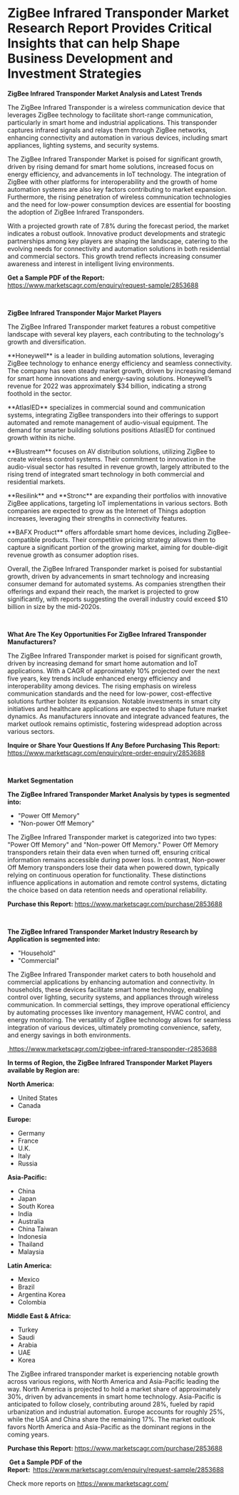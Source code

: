 <p><h1>ZigBee Infrared Transponder Market Research Report Provides Critical Insights that can help Shape Business Development and Investment Strategies</h1></p><p><strong>ZigBee Infrared Transponder Market Analysis and Latest Trends</strong></p>
<p><p>The ZigBee Infrared Transponder is a wireless communication device that leverages ZigBee technology to facilitate short-range communication, particularly in smart home and industrial applications. This transponder captures infrared signals and relays them through ZigBee networks, enhancing connectivity and automation in various devices, including smart appliances, lighting systems, and security systems.</p><p>The ZigBee Infrared Transponder Market is poised for significant growth, driven by rising demand for smart home solutions, increased focus on energy efficiency, and advancements in IoT technology. The integration of ZigBee with other platforms for interoperability and the growth of home automation systems are also key factors contributing to market expansion. Furthermore, the rising penetration of wireless communication technologies and the need for low-power consumption devices are essential for boosting the adoption of ZigBee Infrared Transponders.</p><p>With a projected growth rate of 7.8% during the forecast period, the market indicates a robust outlook. Innovative product developments and strategic partnerships among key players are shaping the landscape, catering to the evolving needs for connectivity and automation solutions in both residential and commercial sectors. This growth trend reflects increasing consumer awareness and interest in intelligent living environments.</p></p>
<p><strong>Get a Sample PDF of the Report:&nbsp;</strong> <a href="https://www.marketscagr.com/enquiry/request-sample/2853688?utm_campaign=3220&utm_medium=2&utm_source=Github&utm_content=ia&utm_term=12032025&utm_id=zigbee-infrared-transponder">https://www.marketscagr.com/enquiry/request-sample/2853688</a></p>
<p>&nbsp;</p>
<p><strong>ZigBee Infrared Transponder Major Market Players</strong></p>
<p><p>The ZigBee Infrared Transponder market features a robust competitive landscape with several key players, each contributing to the technology's growth and diversification.</p><p>**Honeywell** is a leader in building automation solutions, leveraging ZigBee technology to enhance energy efficiency and seamless connectivity. The company has seen steady market growth, driven by increasing demand for smart home innovations and energy-saving solutions. Honeywell’s revenue for 2022 was approximately $34 billion, indicating a strong foothold in the sector.</p><p>**AtlasIED** specializes in commercial sound and communication systems, integrating ZigBee transponders into their offerings to support automated and remote management of audio-visual equipment. The demand for smarter building solutions positions AtlasIED for continued growth within its niche.</p><p>**Blustream** focuses on AV distribution solutions, utilizing ZigBee to create wireless control systems. Their commitment to innovation in the audio-visual sector has resulted in revenue growth, largely attributed to the rising trend of integrated smart technology in both commercial and residential markets.</p><p>**Resilink** and **Stronc** are expanding their portfolios with innovative ZigBee applications, targeting IoT implementations in various sectors. Both companies are expected to grow as the Internet of Things adoption increases, leveraging their strengths in connectivity features.</p><p>**BAFX Product** offers affordable smart home devices, including ZigBee-compatible products. Their competitive pricing strategy allows them to capture a significant portion of the growing market, aiming for double-digit revenue growth as consumer adoption rises.</p><p>Overall, the ZigBee Infrared Transponder market is poised for substantial growth, driven by advancements in smart technology and increasing consumer demand for automated systems. As companies strengthen their offerings and expand their reach, the market is projected to grow significantly, with reports suggesting the overall industry could exceed $10 billion in size by the mid-2020s.</p></p>
<p>&nbsp;</p>
<p><strong>What Are The Key Opportunities For ZigBee Infrared Transponder Manufacturers?</strong></p>
<p><p>The ZigBee Infrared Transponder market is poised for significant growth, driven by increasing demand for smart home automation and IoT applications. With a CAGR of approximately 10% projected over the next five years, key trends include enhanced energy efficiency and interoperability among devices. The rising emphasis on wireless communication standards and the need for low-power, cost-effective solutions further bolster its expansion. Notable investments in smart city initiatives and healthcare applications are expected to shape future market dynamics. As manufacturers innovate and integrate advanced features, the market outlook remains optimistic, fostering widespread adoption across various sectors.</p></p>
<p><strong>Inquire or Share Your Questions If Any Before Purchasing This Report:</strong> <a href="https://www.marketscagr.com/enquiry/pre-order-enquiry/2853688?utm_campaign=3220&utm_medium=2&utm_source=Github&utm_content=ia&utm_term=12032025&utm_id=zigbee-infrared-transponder">https://www.marketscagr.com/enquiry/pre-order-enquiry/2853688</a></p>
<p>&nbsp;</p>
<p><strong>Market Segmentation</strong></p>
<p><strong>The ZigBee Infrared Transponder Market Analysis by types is segmented into:</strong></p>
<p><ul><li>"Power Off Memory"</li><li>"Non-power Off Memory"</li></ul></p>
<p><p>The ZigBee Infrared Transponder market is categorized into two types: "Power Off Memory" and "Non-power Off Memory." Power Off Memory transponders retain their data even when turned off, ensuring critical information remains accessible during power loss. In contrast, Non-power Off Memory transponders lose their data when powered down, typically relying on continuous operation for functionality. These distinctions influence applications in automation and remote control systems, dictating the choice based on data retention needs and operational reliability.</p></p>
<p><strong>Purchase this Report:&nbsp;</strong><a href="https://www.marketscagr.com/purchase/2853688?utm_campaign=3220&utm_medium=2&utm_source=Github&utm_content=ia&utm_term=12032025&utm_id=zigbee-infrared-transponder">https://www.marketscagr.com/purchase/2853688</a></p>
<p>&nbsp;</p>
<p><strong>The ZigBee Infrared Transponder Market Industry Research by Application is segmented into:</strong></p>
<p><ul><li>"Household"</li><li>"Commercial"</li></ul></p>
<p><p>The ZigBee Infrared Transponder market caters to both household and commercial applications by enhancing automation and connectivity. In households, these devices facilitate smart home technology, enabling control over lighting, security systems, and appliances through wireless communication. In commercial settings, they improve operational efficiency by automating processes like inventory management, HVAC control, and energy monitoring. The versatility of ZigBee technology allows for seamless integration of various devices, ultimately promoting convenience, safety, and energy savings in both environments.</p></p>
<p><a href="https://www.marketscagr.com/zigbee-infrared-transponder-r2853688?utm_campaign=3220&utm_medium=2&utm_source=Github&utm_content=ia&utm_term=12032025&utm_id=zigbee-infrared-transponder">&nbsp;https://www.marketscagr.com/zigbee-infrared-transponder-r2853688</a></p>
<p><strong>In terms of Region, the ZigBee Infrared Transponder Market Players available by Region are:</strong></p>
<p>
    <p> <strong> North America: </strong>
        <ul>
            <li>United States</li>
            <li>Canada</li>
        </ul>
        </p> 
    <p> <strong> Europe: </strong>
        <ul>
            <li>Germany</li>
            <li>France</li>
            <li>U.K.</li>
            <li>Italy</li>
            <li>Russia</li>
        </ul>
        </p> 
    <p> <strong> Asia-Pacific: </strong>
        <ul>
            <li>China</li>
            <li>Japan</li>
            <li>South Korea</li>
            <li>India</li>
            <li>Australia</li>
            <li>China Taiwan</li>
            <li>Indonesia</li>
            <li>Thailand</li>
            <li>Malaysia</li>
        </ul>
        </p> 
    <p> <strong> Latin America: </strong>
        <ul>
            <li>Mexico</li>
            <li>Brazil</li>
            <li>Argentina Korea</li>
            <li>Colombia</li>
        </ul>
        </p> 
    <p> <strong> Middle East & Africa: </strong>
        <ul>
            <li>Turkey</li>
            <li>Saudi</li>
            <li>Arabia</li>
            <li>UAE</li>
            <li>Korea</li>
        </ul>
    </p>
    </p>
<p><p>The ZigBee infrared transponder market is experiencing notable growth across various regions, with North America and Asia-Pacific leading the way. North America is projected to hold a market share of approximately 30%, driven by advancements in smart home technology. Asia-Pacific is anticipated to follow closely, contributing around 28%, fueled by rapid urbanization and industrial automation. Europe accounts for roughly 25%, while the USA and China share the remaining 17%. The market outlook favors North America and Asia-Pacific as the dominant regions in the coming years.</p></p>
<p><strong>Purchase this Report: </strong><a href="https://www.marketscagr.com/purchase/2853688?utm_campaign=3220&utm_medium=2&utm_source=Github&utm_content=ia&utm_term=12032025&utm_id=zigbee-infrared-transponder">https://www.marketscagr.com/purchase/2853688</a></p>
<p>&nbsp;<strong>Get a Sample PDF of the Report:&nbsp;&nbsp;</strong><a href="https://www.marketscagr.com/enquiry/request-sample/2853688?utm_campaign=3220&utm_medium=2&utm_source=Github&utm_content=ia&utm_term=12032025&utm_id=zigbee-infrared-transponder">https://www.marketscagr.com/enquiry/request-sample/2853688</a></p>
<p><strong></strong></p>
<p>Check more reports on <a href="https://www.marketscagr.com/?utm_campaign=3220&utm_medium=2&utm_source=Github&utm_content=ia&utm_term=12032025&utm_id=zigbee-infrared-transponder">https://www.marketscagr.com/</a></p>